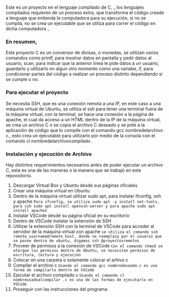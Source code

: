 Este es un proyecto en el lenguaje compilado de C, _ los lenguajes compilados requieren de un proceso extra, que transforma el código creado a lenguaje que entienda la computadora para su ejecución, si no se compila, no se crea un ejecutable que se utiliza para correr el código en dicha computadora _

### En resumen, 
Este proyecto C es un conversor de divisas, o monedas, se utilizan varios comandos como printf, para mostrar datos en pantalla y pedir datos al usuario, scan, para indicar que la anterior linea le pide datos a un usuario, guardarlo y utilizarlo en algun otro momento como una variabe, if, para condicionar partes del código a realizar un proceso distinto dependiendo si se cumple o no.
### Para ejecutar el proyecto 
Se necesita SSH, que es una conexión remota a una IP, en este caso a una máquina virtual de Ubuntu, se utiliza el ssh para tener una terminal fuera de la máquina virtual, con la terminal, se hace una conexión a la página de apache, el cual da acceso a un HTML dentro de la IP de la máquina virtual, se crea un archivo C o se copia el archivo C deseado y se pide a la aplicación de código que lo compile con el comando gcc nombredelarchivo c., esto crea un ejecutable para utilizarlo por medio de la consola con el comando cl nombredelarchivocompilado . 

### Instalación y ejecución de Archivo
Hay distintos requerimientos necesarios antes de poder ejecutar un archivo C, esta es una de las maneras o la manera que se trabajó en este repoositorio. 
1. Descargar Virtual Box y Ubuntu desde sus páginas oficiales
2. Crear una máquina virtual en Ubuntu
3. Dentro de la máquina virtual utilizar sudo apt, para instalar ifconfig, ssh y apache
``` Para ifconfig, se utiliza sudo apt -y install net-tools, para ssh sudo apt install openssh-server y para apache sudo apt install apache2 ```
4. Instalar VSCode desde su página oficial en su escritorio
5. Dentro de VSCode instalar la extensión de SSH
6. Utilizar la extensión SSH con la terminal de VSCode para acceder al servidor de la máquina virtual con apache
``` se utiliza el comando ssh remote_username@remote_host, donde se reemplaza por el usuario que se posee dentro de ubuntu, digamos ssh @proyectosremotos ```
7. Proveer de permisos a la conexión de VSCode
``` Con el comando chmod se otorgan los permisos dentro de Ubuntu, se necesitan permisos de escritura, lectura y ejecución ```
8. Colocar en una carpeta o solamente colocar el arhivo c
9. Compilar el archivo c
``` Usando el comando gcc nombredeseado.c es una forma de compilarlo dentro de VSCode ```
10. Ejecutar el archivo compilado c
``` Usando el comando cl nombreusadoalcompilar .c es una de las formas de ejecutarlo en VSCode ```
11. Proseguir con las instrucciones del programa
